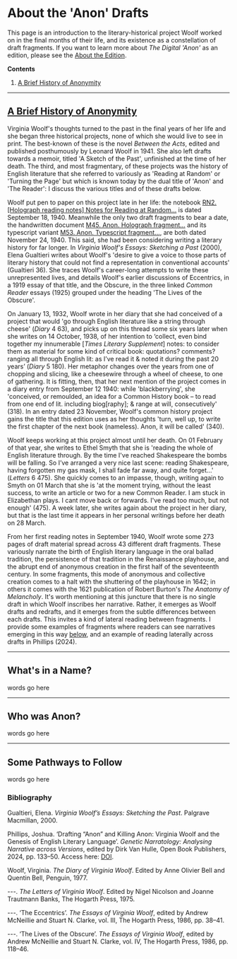 # About the 'Anon' Drafts

This page is an introduction to the literary-historical project Woolf worked on in the final months of their life, and its existence as a constellation of draft fragments. If you want to learn more about _The Digital 'Anon'_ as an edition, please see the [About the Edition](LINK).

**Contents**

1. [A Brief History of Anonymity](#a-brief-history-of-anonymity)

___

## [A Brief History of Anonymity](#a-brief-history-of-anonymity)

Virginia Woolf's thoughts turned to the past in the final years of her life and she began three historical projects, none of which she would live to see in print. The best-known of these is the novel _Between the Acts_, edited and published posthumously by Leonard Woolf in 1941. She also left drafts towards a memoir, titled 'A Sketch of the Past', unfinished at the time of her death. The third, and most fragmentary, of these projects was the history of English literature that she referred to variously as 'Reading at Random' or 'Turning the Page' but which is known today by the dual title of 'Anon' and 'The Reader': I discuss the various titles and of these drafts below.

Woolf put pen to paper on this project late in her life: the notebook [RN2. [Holograph reading notes] Notes for Reading at Random...](LINK) is dated September 18, 1940. Meanwhile the only two draft fragments to bear a date, the handwritten document [M45. Anon. Holograph fragment...](LINK) and its typescript variant [M53. Anon. Typescript fragment...](LINK), are both dated November 24, 1940. This said, she had been considering writing a literary history for far longer. In _Virginia Woolf's Essays: Sketching a Past_ (2000), Elena Gualtieri writes about Woolf's 'desire to give a voice to those parts of literary history that could not find a representation in conventional accounts' (Gualtieri 36). She traces Woolf's career-long attempts to write these unrepresented lives, and details Woolf's earlier discussions of Eccentrics, in a 1919 essay of that title, and the Obscure, in the three linked _Common Reader_ essays (1925) grouped under the heading 'The Lives of the Obscure'.

On January 13, 1932, Woolf wrote in her diary that she had conceived of a project that would 'go through English literature like a string through cheese' (_Diary_ 4 63), and picks up on this thread some six years later when she writes on 14 October, 1938, of her intention to ‘collect, even bind together my innumerable [_Times Literary Supplement_] notes: to consider them as material for some kind of critical book: quotations? comments? ranging all through English lit: as I’ve read it & noted it during the past 20 years’ (_Diary_ 5 180). Her metaphor changes over the years from one of chopping and slicing, like a cheesewire through a wheel of cheese, to one of gathering. It is fitting, then, that her next mention of the project comes in a diary entry from September 12 1940: while 'blackberrying', she 'conceived, or remoulded, an idea for a Common History book – to read from one end of lit. including biog[raphy]; & range at will, consecutively' (318). In an entry dated 23 November, Woolf's common history project gains the title that this edition uses as her thoughts 'turn, well up, to write the first chapter of the next book (nameless). Anon, it will be called' (340).

Woolf keeps working at this project almost until her death. On 01 February of that year, she writes to Ethel Smyth that she is 'reading the whole of English literature through. By the time I've reached Shakespeare the bombs will be falling. So I’ve arranged a very nice last scene: reading Shakespeare, having forgotten my gas mask, I shall fade far away, and quite forget...' (_Letters_ 6 475). She quickly comes to an impasse, though, writing again to Smyth on 01 March that she is 'at the moment trying, without the least success, to write an article or two for a new Common Reader. I am stuck in Elizabethan plays. I cant move back or forwards. I've read too much, but not enough' (475). A week later, she writes again about the project in her diary, but that is the last time it appears in her personal writings before her death on 28 March.

From her first reading notes in September 1940, Woolf wrote some 273 pages of draft material spread across 43 different draft fragments. These variously narrate the birth of English literary language in the oral ballad tradition, the persistence of that tradition in the Renaissance playhouse, and the abrupt end of anonymous creation in the first half of the seventeenth century. In some fragments, this mode of anonymous and collective creation comes to a halt with the shuttering of the playhouse in 1642; in others it comes with the 1621 publication of Robert Burton's _The Anatomy of Melancholy_. It's worth mentioning at this juncture that there is no single draft in which Woolf inscribes her narrative. Rather, it emerges as Woolf drafts and redrafts, and it emerges from the subtle differences between each drafts. This invites a kind of lateral reading between fragments. I provide some examples of fragments where readers can see narratives emerging in this way [below](LINK), and an example of reading laterally across drafts in Phillips (2024).

___

## What's in a Name?

words go here

___

## Who was Anon?

words go here

___

## Some Pathways to Follow

words go here

### Bibliography

Gualtieri, Elena. _Virginia Woolf’s Essays: Sketching the Past_. Palgrave Macmillan, 2000.

Phillips, Joshua. ‘Drafting “Anon” and Killing Anon: Virginia Woolf and the Genesis of English Literary Language’. _Genetic Narratology: Analysing Narrative across Versions_, edited by Dirk Van Hulle, Open Book Publishers, 2024, pp. 133–50. Access here: [DOI](https://doi.org/10.11647/obp.0426.08).


Woolf, Virginia. _The Diary of Virginia Woolf_. Edited by Anne Olivier Bell and Quentin Bell, Penguin, 1977.

---. _The Letters of Virginia Woolf_. Edited by Nigel Nicolson and Joanne Trautmann Banks, The Hogarth Press, 1975.

---. ‘The Eccentrics’. _The Essays of Virginia Woolf_, edited by Andrew McNeillie and Stuart N. Clarke, vol. III, The Hogarth Press, 1986, pp. 38–41.

---. ‘The Lives of the Obscure’. _The Essays of Virginia Woolf_, edited by Andrew McNeillie and Stuart N. Clarke, vol. IV, The Hogarth Press, 1986, pp. 118–46.
